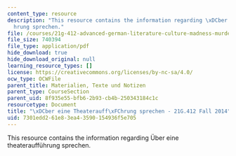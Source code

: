 ```yaml
---
content_type: resource
description: "This resource contains the information regarding \xDCber eine theaterauff\xFC\
  hrung sprechen."
file: /courses/21g-412-advanced-german-literature-culture-madness-murder-mysteries-fall-2014/7301edd261e83ea43590154936f5e705_MIT21G_412F14_Wo10-11_Ueb.pdf
file_size: 740394
file_type: application/pdf
hide_download: true
hide_download_original: null
learning_resource_types: []
license: https://creativecommons.org/licenses/by-nc-sa/4.0/
ocw_type: OCWFile
parent_title: Materialien, Texte und Notizen
parent_type: CourseSection
parent_uid: 8f935e55-bfb6-2b93-cb4b-250343184c1c
resourcetype: Document
title: "\xDCber eine Theaterauff\xFChrung sprechen - 21G.412 Fall 2014"
uid: 7301edd2-61e8-3ea4-3590-154936f5e705
---
```

This resource contains the information regarding Über eine theateraufführung sprechen.